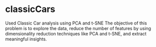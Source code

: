 # classicCars
Used Classic Car analysis using PCA and t-SNE
The objective of this problem is to explore the data, reduce the number of features by using dimensionality reduction techniques like PCA and t-SNE, and extract meaningful insights.
